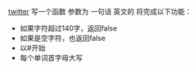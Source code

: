[twitter]()
写一个函数 参数为 一句话 英文的    将完成以下功能： 
  - 如果字符超过140字，返回false
  - 如果是空字符，也返回false
  - 以#开始
  - 每个单词首字母大写